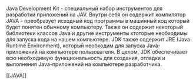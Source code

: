 Java Development Kit - специальный набор инструментов для разработки приложений на JAV. Внутри себя он содержит компилятор JAVA - преобразует исходный код программы в машинный код который будет понятен обычному компьютеру. Также он содержит некоторый библиотеки классов Java и другие инструменты ктоторые необходимы для запуска кода на нашем компьютере.
JDK также содержит JRE (Java Runtime Environment), который необходим для запуска Java-приложений на компьютере пользователя. В целом, JDK обеспечивает всю необходимую функциональность для создания, отладки и выполнения Java-приложений на компьютере разработчика.

[[JAVA]] 
